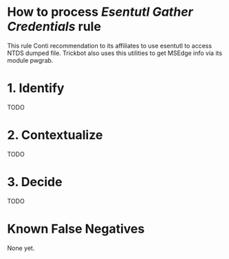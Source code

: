 # How to process *Esentutl Gather Credentials* rule
This rule Conti recommendation to its affiliates to use esentutl to access NTDS dumped file. Trickbot also uses this utilities to get MSEdge info via its module pwgrab.

# 1. Identify
TODO

# 2. Contextualize
TODO

# 3. Decide
TODO

# Known False Negatives
None yet.
